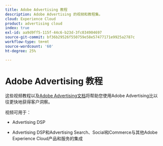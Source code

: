 ```yaml
---
title: Adobe Advertising 教程
description: Adobe Advertising 的视频和教程集。
cloud: Experience Cloud
product: advertising cloud
index: true
exl-id: aa9d9ff5-115f-44c6-b23d-3fc034904697
source-git-commit: bf36b29526f550759e58e57477171e9925a2787c
workflow-type: tm+mt
source-wordcount: '60'
ht-degree: 25%

---
```


# Adobe Advertising 教程

这些视频教程以及[Adobe Advertising文档](https://experienceleague.adobe.com/docs/advertising-cloud.html)将帮助您使用Adobe Advertising比以往更快地获得客户洞察。

视频可用于：

* Advertising DSP

* Advertising DSP和Advertising Search、Social和Commerce与其他Adobe Experience Cloud产品和服务的集成

<!--
See other -learn tutorials landing pages to get ideas for additional content
-->
